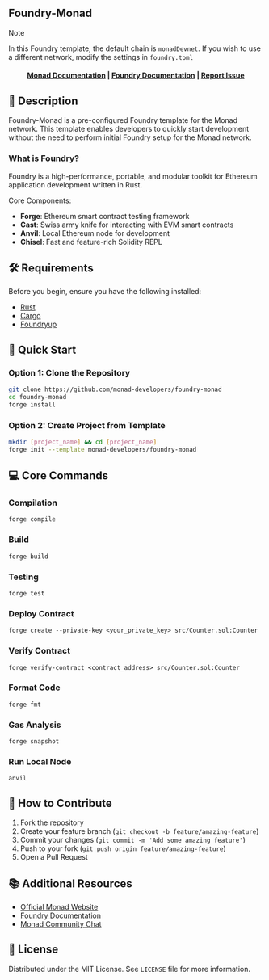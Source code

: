## Foundry-Monad

> [!NOTE]  
> In this Foundry template, the default chain is `monadDevnet`. If you wish to use a different network, modify the settings in `foundry.toml`
<!-- TODO: Add Image -->

<h4 align="center">
  <a href="https://docs.monad.xyz">Monad Documentation</a> | 
  <a href="https://book.getfoundry.sh/">Foundry Documentation</a> | 
  <a href="https://github.com/monad-developers/foundry-monad/issues">Report Issue</a>
</h4>

## 📝 Description

Foundry-Monad is a pre-configured Foundry template for the Monad network. This template enables developers to quickly start development without the need to perform initial Foundry setup for the Monad network.

### What is Foundry?

Foundry is a high-performance, portable, and modular toolkit for Ethereum application development written in Rust.

Core Components:

-   **Forge**: Ethereum smart contract testing framework
-   **Cast**: Swiss army knife for interacting with EVM smart contracts
-   **Anvil**: Local Ethereum node for development
-   **Chisel**: Fast and feature-rich Solidity REPL

## 🛠 Requirements

Before you begin, ensure you have the following installed:

-   [Rust](https://www.rust-lang.org/tools/install)
-   [Cargo](https://doc.rust-lang.org/cargo/getting-started/installation.html)
-   [Foundryup](https://book.getfoundry.sh/getting-started/installation)

## 🚀 Quick Start

### Option 1: Clone the Repository

```sh
git clone https://github.com/monad-developers/foundry-monad
cd foundry-monad
forge install
```

### Option 2: Create Project from Template

```sh
mkdir [project_name] && cd [project_name]
forge init --template monad-developers/foundry-monad
```

## 💻 Core Commands

### Compilation
```shell
forge compile
```

### Build
```shell
forge build
```

### Testing
```shell
forge test
```

### Deploy Contract
```shell
forge create --private-key <your_private_key> src/Counter.sol:Counter
```

### Verify Contract
```shell
forge verify-contract <contract_address> src/Counter.sol:Counter
```

### Format Code
```shell
forge fmt
```

### Gas Analysis
```shell
forge snapshot
```

### Run Local Node
```shell
anvil
```

## 🤝 How to Contribute

1. Fork the repository
2. Create your feature branch (`git checkout -b feature/amazing-feature`)
3. Commit your changes (`git commit -m 'Add some amazing feature'`)
4. Push to your fork (`git push origin feature/amazing-feature`)
5. Open a Pull Request

## 📚 Additional Resources

- [Official Monad Website](https://monad.xyz)
- [Foundry Documentation](https://book.getfoundry.sh/)
- [Monad Community Chat](https://t.me/monad_xyz)

## 📄 License

Distributed under the MIT License. See `LICENSE` file for more information.
